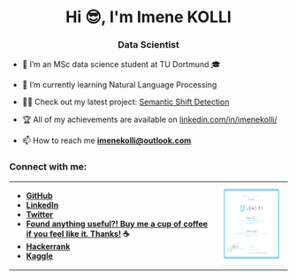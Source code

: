 <h1 align="center">Hi 😎, I'm Imene KOLLI</h1>

<h3 align="center">Data Scientist</h3>

- 🔭 I’m an MSc data science student at TU Dortmund 🎓

- 🌱 I’m currently learning Natural Language Processing
  
- 👨‍💻 Check out my latest project: [Semantic Shift Detection](https://imene-swaan.github.io/Diachronic-embeddings/)

- 🏆 All of my achievements are available on [linkedin.com/in/imenekolli/](https://www.linkedin.com/in/imenekolli/)

- 📫 How to reach me **imenekolli@outlook.com**


<h3 align="left">Connect with me:</h3>
<table cellspacing="1" cellpadding="2" valign="middle" style="border-collapse: collapse; border: none;">
  <tbody>
    <tr style="border: none;">
      <td style="border: none;">

- **[GitHub](https://github.com/imene-swaan)**
- **[LinkedIn](https://www.linkedin.com/in/imenekolli/)**
- **[Twitter](https://twitter.com/KolliImene)**
- **[Found anything useful?! Buy me a cup of coffee if you feel like it. Thanks!️](https://ko-fi.com/imenekolli) ☕**
- **[Hackerrank](https://www.hackerrank.com/imenekolli)**
- **[Kaggle](https://www.kaggle.com/imene0swaaaan)**
      </td>
      <td style="border: none;">
        <a href="https://confirm.udacity.com/WZHANPHH"><img src="https://raw.githubusercontent.com/imene-swaan/imene-swaan/main/Resources/Udacity.png" alt="ocjp badge" width="200" height="150"/></a>
      </td>
  </tbody>
</table>


